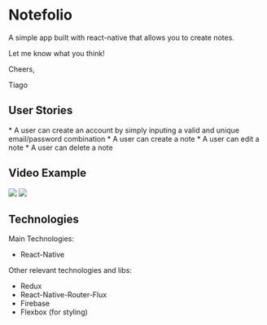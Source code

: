 <h1>Notefolio</h1>

A simple app built with react-native that allows you to create notes.

Let me know what you think!

Cheers,

Tiago

<h2>User Stories</h2>
* A user can create an account by simply inputing a valid and unique email/password combination
* A user can create a note
* A user can edit a note
* A user can delete a note

<h2>Video Example</h2>

<img src="https://i.imgur.com/HdTvrJz.gifv" />
<img src="https://i.imgur.com/NXTJ2TL.gifv" />

<h2>Technologies</h2>

Main Technologies:

* React-Native

Other relevant technologies and libs:

* Redux
* React-Native-Router-Flux
* Firebase
* Flexbox (for styling)
